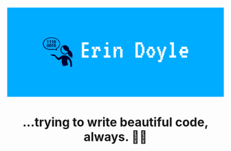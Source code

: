 ![Social banner for Erin Doyle](https://github.com/erin-doyle/erin-doyle/raw/master/assets/cover.png)
<h1 align="center">...trying to write beautiful code, always. 🤘🤓</h1>